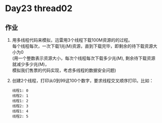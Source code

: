 # Day23 thread02
  
## 作业
1. 用多线程代码来模拟，迅雷用3个线程下载100M资源的的过程。  
   每个线程每次，一次下载1兆(M)资源，直到下载完毕，即剩余的待下载资源大小为0  
   (用一个整数表示资源大小，每次个线程每次下载多少兆(M), 剩余待下载资源就减少多少兆(M)，  
    模拟我们售票的代码实现，考虑多线程的数据安全问题)  
    
  
2. 创建2个线程，打印从0到99这100个数字，要求线程交叉顺序打印。比如：  
    ```
    线程1: 0
    线程2: 1
    线程1: 2
    线程2: 3
    线程1: 4
    线程2: 5
    ```